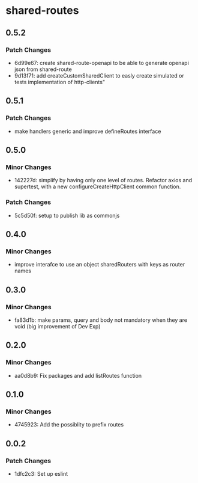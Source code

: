 # shared-routes

## 0.5.2

### Patch Changes

- 6d99e67: create shared-route-openapi to be able to generate openapi json from shared-route
- 9d13f71: add createCustomSharedClient to easly create simulated or tests implementation of http-clients"

## 0.5.1

### Patch Changes

- make handlers generic and improve defineRoutes interface

## 0.5.0

### Minor Changes

- 142227d: simplify by having only one level of routes. Refactor axios and supertest, with a new configureCreateHttpClient common function.

### Patch Changes

- 5c5d50f: setup to publish lib as commonjs

## 0.4.0

### Minor Changes

- improve interafce to use an object sharedRouters with keys as router names

## 0.3.0

### Minor Changes

- fa83d1b: make params, query and body not mandatory when they are void (big improvement of Dev Exp)

## 0.2.0

### Minor Changes

- aa0d8b9: Fix packages and add listRoutes function

## 0.1.0

### Minor Changes

- 4745923: Add the possiblity to prefix routes

## 0.0.2

### Patch Changes

- 1dfc2c3: Set up eslint
